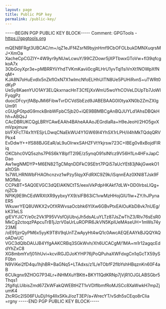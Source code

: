```yaml
---
layout: page
title: Public PGP key
permalink: /public-key/
---
```


-----BEGIN PGP PUBLIC KEY BLOCK-----
Comment: GPGTools - https://gpgtools.org

mQENBFRgt3UBCAC/m+/qZ1eJFf4ZsrN9byjnHmf9CbOFOLbukDMNXuqrsMJ+XmOa
XacheCpCGZIY+4W9yr9yNUwLcwuY/99CZOowr5jXPTbwxGToVw+fl39qfcgkoA7x
3ObGoyXpr3e+pMBRRYiiYhdTVKmKavii0cgRLHrU1yvTql1siVnXt1NOWpXfNqM+
KJA8N7oHuEvdlx5nZkfIOxN7X1wlmcNfoELHhUlTN8Ue5PUHiRvnS+uTWRt0dKyP
UeSy8KaenYUO1AY3ELQkxrnacHnT3CfEjXxWmU5woYhCOVeLDUpTb7JoWlFyqgPz
duocDFcyrjfABpJMi6FibwTvrDCVdSbEzd9JABEBAAG0I0tyaXN0b2ZmZXIgUm91
cGUgPGtpdG9mckBnbWFpbC5jb20+iQE9BBMBCgAnBQJUYLd1AhsDBQkHhh+ABQsJ
CAcDBRUKCQgLBRYCAwEAAh4BAheAAAoJEGrdIaRa+H9eJeoH/2HO5gvXmVpxjmuw
bVFXFcT74x1tYESjrLDwqCNaEkWU4Y1GW69I4YhSX1rLPH/il4hMkTQdqQRVPkx4
EvDdwY++IfS88BJGEaR/aL9uOIrwxSAHZFVtYkjrsw723C+IBEg0v8xBojdFIRiq
OKCbhc0VQ5szhs7P6S6kY8lpfT2l9E/z5ynqO91slNfcz9V56H1Ln4HFxJapCDao
Aw1wgNMDYP+M6EN82TgCMqnDDFkC9SEtrt7PQi57aUcYEt83jNkjGwekO1a1tOSh
1s7WLHRNWbFHAOhcnzvz1wPzy5lqyXFdRXC9Z9k/iSqnnEAz0XNI8TJsk9FMGfMu
CCPkBT+5AQ0EVGC3dQEIAKNCtT5/eexiVkPdpHKAkf7dLW+DD0lrbsLIQg+njZCb
NPIKj9E9hCEdWRXtXR9yybxyYX9/sIFB63iC1vwMzHHojGlU1lw+ZY/hJPynaER5
WkuwrYEQ8UWKX2vOfXRWvsaOcbhk6YlXw6GBvPtxEAIOuKbD8vk7nUEg/kK31eLS
giEVYJiCY/e0c2Vk1P95VVsfOjiUbvjJh5dsALuYLTz87JsZwThZ3/Rlv76sEsR0
MkCg2ctoqzPApcuTrB1jJzrV0aUrLuROPlR6JkVN5KpIUeMAseUH+1mWs74y23ME
/oE91jzrQyPM6x5yyK9T8V9qUnTZwAyyHt4wQ1c0AwcAEQEAAYkBJQQYAQoADwUC
VGC3dQIbDAUJB4YfgAAKCRBq3SGkWvh/Xh6UCACgM/1MA+m1r12agqcEddYhZxC8
XG8mbmYxfj01ihUvi+kcviRGJDJoKYHP76jPoQPuhaXWFdxgCn1qGcTX59ySF0bn
N9ViKei2fD4qu1hjhBR+BaGNq5+LTAdxs/z1L/eTObfF2flbYshHBqznKn60F4aB
6CUkgnx9ZHOG7P34Lr+iNHMXuYBKtt+BKY11QdKRNp7jVjR1OJGLABSGbr5Thqs1
2fgifqLUibisZmd67ZkWFakQWEBtHZT1vVDlfIbmfRoMJSCc8XaWwkH7mpZjumK4
ZtcRGc2lS06FUuDj/Hg4llxSKkJ/ozT3EP/a+WrecYT/vSdh5sCEqo8rClia
=rgny
-----END PGP PUBLIC KEY BLOCK----- 
